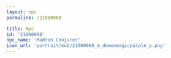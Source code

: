 ```yaml
---
layout: npc
permalink: /21000960

title: Npc
id: '21000960'
npc_name: 'Madron Conjurer'
icon_url: 'portrait/mob/21000960_m_demonmagicpurple_p.png'
---
```

